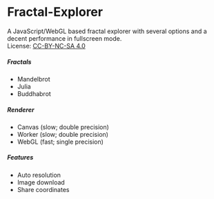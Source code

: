 Fractal-Explorer
================

A JavaScript/WebGL based fractal explorer with several options and a decent performance in fullscreen mode.  
License: [CC-BY-NC-SA 4.0](https://creativecommons.org/licenses/by-nc-sa/4.0/)

##### Fractals
* Mandelbrot
* Julia
* Buddhabrot

##### Renderer
* Canvas (slow; double precision)
* Worker (slow; double precision)
* WebGL (fast; single precision)

##### Features
* Auto resolution
* Image download
* Share coordinates